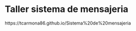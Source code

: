 <h1>Taller sistema de mensajeria</h1>
<p>https://tcarmona86.github.io/Sistema%20de%20mensajeria</p>

